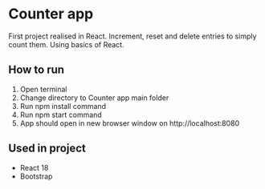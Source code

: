 # Counter app

First project realised in React. Increment, reset and delete entries to simply count them. Using basics of React.

## How to run

1. Open terminal
2. Change directory to Counter app main folder
3. Run npm install command
4. Run npm start command
5. App should open in new browser window on http://localhost:8080

## Used in project
- React 18
- Bootstrap
